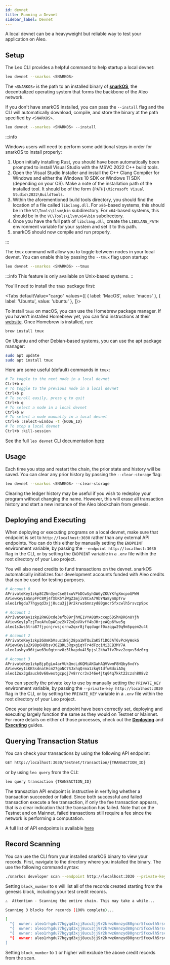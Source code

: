 ```yaml
---
id: devnet 
title: Running a Devnet
sidebar_label: Devnet
---
```

[general tags]: # (guides, devnet local_devnet, snarkos)

A local devnet can be a heavyweight but reliable way to test your application on Aleo.

## Setup

The Leo CLI provides a helpful command to help startup a local devnet:
```bash
leo devnet --snarkos <SNARKOS>
```
The `<SNARKOS>` is the path to an installed binary of [**snarkOS**](https://github.com/ProvableHQ/snarkOS), the decentralized operating system that forms the backbone of the Aleo network.  

If you don't have snarkOS installed, you can pass the `--install` flag and the CLI will automatically download, compile, and store the binary at the path specified by `<SNARKOS>`.
```bash
leo devnet --snarkos <SNARKOS> --install
```
:::info

Windows users will need to perform some additional steps in order for snarkOS to install properly:
1. Upon initially installing Rust, you should have been automatically been prompted to install Visual Studio with the MSVC 2022 C++ build tools. 
2. Open the Visual Studio Installer and install the C++ Clang Compiler for Windows and either the Windows 10 SDK or Windows 11 SDK (depending on your OS). Make a note of the installation path of the installed tool.  It should be of the form `{PATH}\Microsoft Visual Studio\2022\BuildTools`.
3. Within the aforementioned build tools directory, you should find the location of a file called `libclang.dll`.  For `x86`-based systems, this should be in the `VC\Tools\Llvm\bin` subdirectory.  For `x64`-based systems, this should be in the `VC\Tools\Llvm\x64\bin` subdirectory.
4. Once you have the full path of `libclang.dll`, create the `LIBCLANG_PATH` environment variable for your system and set it to this path.
5. snarkOS should now compile and run properly.

:::




The `tmux` command will allow you to toggle between nodes in your local devnet.  You can enable this by passing the `--tmux` flag upon startup:
```bash
leo devnet --snarkos <SNARKOS> --tmux
```
:::info
This feature is only available on Unix-based systems.
::

You'll need to install the `tmux` package first:

<Tabs defaultValue="cargo"
values={[
  { label: 'MacOS', value: 'macos' },
  { label: 'Ubuntu', value: 'ubuntu' },
]}>
<TabItem value="macos">

To install `tmux` on macOS, you can use the Homebrew package manager. If you haven't installed Homebrew yet, you can find instructions at their [website](https://brew.sh/). Once Homebrew is installed, run:
```bash
brew install tmux
```
</TabItem>
<TabItem value="prebuilt">
On Ubuntu and other Debian-based systems, you can use the apt package manager:

```bash
sudo apt update
sudo apt install tmux
```
</TabItem>
</Tabs>

Here are some useful (default) commands in `tmux`:
```bash
# To toggle to the next node in a local devnet
Ctrl+b n 
# To toggle to the previous node in a local devnet
Ctrl+b p 
# To scroll easily, press q to quit
Ctrl+b q
# To select a node in a local devnet
Ctrl+b w 
# To select a node manually in a local devnet
Ctrl+b :select-window -t {NODE_ID}
# To stop a local devnet
Ctrl+b :kill-session
```

See the full `leo devnet` CLI documentation [here](./../cli/07_devnet.md)



## Usage

Each time you stop and restart the chain, the prior state and history will be saved.  You can clear any prior history by passing the `--clear-storage` flag:
```bash
leo devnet --snarkos <SNARKOS> --clear-storage
```
Clearing the ledger history may be useful if you wish to redeploy your program without changing the name.  However, this will erase all transaction history and start a new instance of the Aleo blockchain from genesis.



## Deploying and Executing

When deploying or executing programs on a local devnet, make sure that endpoint is set to `http://localhost:3030` rather than any external API endpoints.  You can do this either by manually setting the `ENDPOINT` environment variable, by passing the `--endpoint http://localhost:3030` flag in the CLI, or by setting the `ENDPOINT` variable in a `.env` file within the root directory of your Leo project.

You will also need credits to fund transactions on the devnet.  snarkOS automatically initializes four development accounts funded with Aleo credits that can be used for testing purposes.
```bash
# Account 0
APrivateKey1zkp8CZNn3yeCseEtxuVPbDCwSyhGW6yZKUYKfgXmcpoGPWH
AViewKey1mSnpFFC8Mj4fXbK5YiWgZ3mjiV8CxA79bYNa8ymUpTrw
aleo1rhgdu77hgyqd3xjj8ucu3jj9r2krwz6mnzyd80gncr5fxcwlh5rsvzp9px

# Account 1
APrivateKey1zkp2RWGDcde3efb89rjhME1VYA8QMxcxep5DShNBR6n8Yjh
AViewKey1pTzjTxeAYuDpACpz2k72xQoVXvfY4bJHrjeAQp6Ywe5g
aleo1s3ws5tra87fjycnjrwsjcrnw2qxr8jfqqdugnf0xzqqw29q9m5pqem2u4t

# Account 2
APrivateKey1zkp2GUmKbVsuc1NSj28pa1WTQuZaK5f1DQJAT6vPcHyWokG
AViewKey1u2X98p6HDbsv36ZQRL3RgxgiqYFr4dFzciMiZCB3MY7A
aleo1ashyu96tjwe63u0gtnnv8z5lhapdu4l5pjsl2kha7fv7hvz2eqxs5dz0rg

# Account 3
APrivateKey1zkpBjpEgLo4arVUkQmcLdKQMiAKGaHAQVVwmF8HQby8vdYs
AViewKey1iKKSsdnatHcm27goNC7SJxhqQrma1zkq91dfwBdxiADq
aleo12ux3gdauck0v60westgcpqj7v8rrcr3v346e4jtq04q7kkt22czsh808v2
```
You can specify the private key to use by manually setting the `PRIVATE_KEY` environment variable, by passing the `--private-key http://localhost:3030` flag in the CLI, or by setting the `PRIVATE_KEY` variable in a `.env` file within the root directory of your Leo project.

Once your private key and endpoint have been correctly set, deploying and executing largely function the same as they would on Testnet or Mainnet.  For more details on either of those processes, check out the [**Deploying**](./03_deploying.md) and [**Executing**](./04_executing.md) guides.



## Querying Transaction Status

You can check your transactions by using the following API endpoint:

```bash
GET http://localhost:3030/testnet/transaction/{TRANSACTION_ID}
```

or by using `leo query` from the CLI:

```bash
leo query transaction {TRANSACTION_ID}
```

The transaction API endpoint is instructive in verifying whether a transaction succeeded or failed.  Since both successful and failed transaction execute a fee transaction, if only the fee transaction appears, that is a clear indication that the transaction has failed.  Note that on the Testnet and on Mainnet, failed transactions still require a fee since the network is performing a computation.

A full list of API endpoints is available [here](https://developer.aleo.org/apis/public_api)

## Record Scanning

You can use the CLI from your installed snarkOS binary to view your records.  First, navigate to the directory where you installed the binary.  The use the following command syntax:
```bash
./snarkos developer scan --endpoint http://localhost:3030 --private-key {YOUR_PRIVATE_KEY} --start <block_number> --network 1
```

Setting `block_number` to `0` will list all of the records created starting from the genesis block, including your test credit records. 

```bash title="sample output:"
⚠️  Attention - Scanning the entire chain. This may take a while...

Scanning 3 blocks for records (100% complete)...   

[
  "{  owner: aleo1rhgdu77hgyqd3xjj8ucu3jj9r2krwz6mnzyd80gncr5fxcwlh5rsvzp9px.private,  microcredits: 23437500000000u64.private,  _nonce: 3666670146276262240199958044811329632452609778779651964870759629195088099828group.public}",
  "{  owner: aleo1rhgdu77hgyqd3xjj8ucu3jj9r2krwz6mnzyd80gncr5fxcwlh5rsvzp9px.private,  microcredits: 23437500000000u64.private,  _nonce: 4536868268814456227312360347031739423312689137706933033938812386306238998060group.public}",
  "{  owner: aleo1rhgdu77hgyqd3xjj8ucu3jj9r2krwz6mnzyd80gncr5fxcwlh5rsvzp9px.private,  microcredits: 23437500000000u64.private,  _nonce: 205967862164714901379497326815256981526025583494109091059194305832749867953group.public}",
  "{  owner: aleo1rhgdu77hgyqd3xjj8ucu3jj9r2krwz6mnzyd80gncr5fxcwlh5rsvzp9px.private,  microcredits: 23437500000000u64.private,  _nonce: 4424806931746512507605174575961455750579179367541686805196254590136284583805group.public}"
]
```

Setting `block_number` to `1` or higher will exclude the above credit records from the scan.



